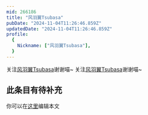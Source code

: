 ```yaml
---
mid: 266186
title: "风羽翼Tsubasa"
pubDate: "2024-11-04T11:26:46.859Z"
updatedDate: "2024-11-04T11:26:46.859Z"
profile:
  {
    Nickname: ["风羽翼Tsubasa"],
  }
---
```


关注[风羽翼Tsubasa](https://space.bilibili.com/266186)谢谢喵~ 关注[风羽翼Tsubasa](https://space.bilibili.com/266186)谢谢喵~

## 此条目有待补充
你可以在[这里](https://github.com/Yuhanawa/VTuber.ICU-Content/edit/master/v/风羽翼Tsubasa/index.md)编辑本文
